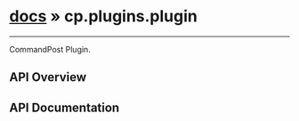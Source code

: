 # [docs](index.md) » cp.plugins.plugin
---

CommandPost Plugin.

## API Overview

## API Documentation


